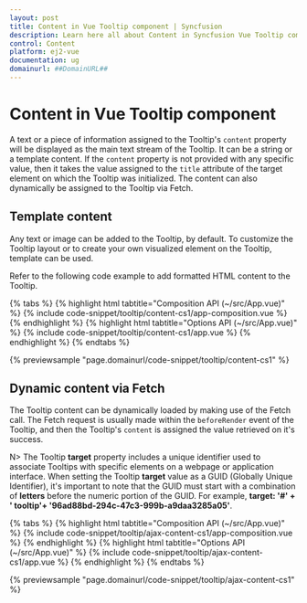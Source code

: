 ```yaml
---
layout: post
title: Content in Vue Tooltip component | Syncfusion
description: Learn here all about Content in Syncfusion Vue Tooltip component of Syncfusion Essential JS 2 and more.
control: Content 
platform: ej2-vue
documentation: ug
domainurl: ##DomainURL##
---
```


# Content in Vue Tooltip component

A text or a piece of information assigned to the Tooltip's `content` property will be displayed as the main text stream of the Tooltip. It can be a string or a template content. If the `content` property is not provided with any specific value, then it takes the value assigned to the `title` attribute of the target element on which the Tooltip was initialized. The content can also dynamically be assigned to the Tooltip via Fetch.

## Template content

Any text or image can be added to the Tooltip, by default. To customize the Tooltip layout or to create your own visualized element on the
Tooltip, template can be used.

Refer to the following code example to add formatted HTML content to the Tooltip.

{% tabs %}
{% highlight html tabtitle="Composition API (~/src/App.vue)" %}
{% include code-snippet/tooltip/content-cs1/app-composition.vue %}
{% endhighlight %}
{% highlight html tabtitle="Options API (~/src/App.vue)" %}
{% include code-snippet/tooltip/content-cs1/app.vue %}
{% endhighlight %}
{% endtabs %}
        
{% previewsample "page.domainurl/code-snippet/tooltip/content-cs1" %}

## Dynamic content via Fetch

The Tooltip content can be dynamically loaded  by making use of the Fetch call. The Fetch request is usually made within the `beforeRender`
event of the Tooltip, and then the Tooltip's `content` is assigned the value retrieved on it's success.

N> The Tooltip **target** property includes a unique identifier used to associate Tooltips with specific elements on a webpage or application interface. When setting the Tooltip **target** value as a GUID (Globally Unique Identifier), it's important to note that the GUID must start with a combination of **letters** before the numeric portion of the GUID. For example, **target: '#' +  ' tooltip'+ '96ad88bd-294c-47c3-999b-a9daa3285a05'**.

 {% tabs %}
{% highlight html tabtitle="Composition API (~/src/App.vue)" %}
{% include code-snippet/tooltip/ajax-content-cs1/app-composition.vue %}
{% endhighlight %}
{% highlight html tabtitle="Options API (~/src/App.vue)" %}
{% include code-snippet/tooltip/ajax-content-cs1/app.vue %}
{% endhighlight %}
{% endtabs %}
        
{% previewsample "page.domainurl/code-snippet/tooltip/ajax-content-cs1" %}
